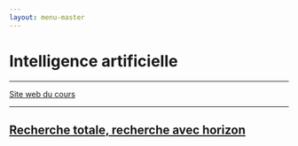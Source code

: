 ```yaml
---
layout: menu-master
---
```


# Intelligence artificielle

---

[Site web du cours](https://masterinfo.emi.u-bordeaux.fr/wiki/doku.php?id=ia)

---

## [Recherche totale, recherche avec horizon](cours-1)